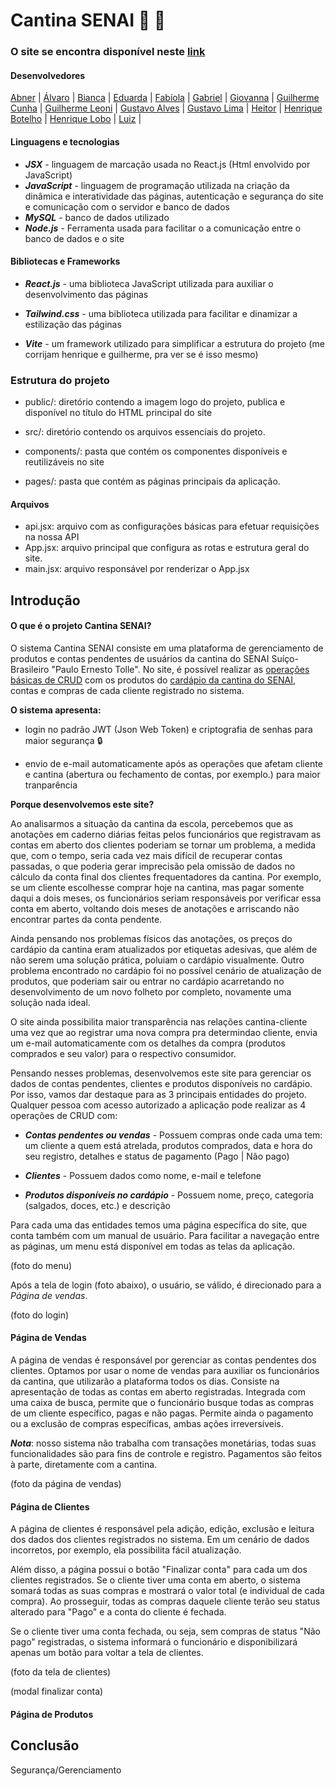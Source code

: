 # Cantina SENAI 🍔 🍟

### O site se encontra disponível neste [link](https://sistema.cantinasenai.com.br/)

#### Desenvolvedores


[Abner](https://github.com/ClaushSouza) | 
[Álvaro](https://github.com/alvarexx) | 
[Bianca](https://github.com/BiancaMarcondes) |
[Eduarda](https://github.com/dudaribas) |
[Fabíola](https://github.com/fabiola-girotti) | 
[Gabriel](https://github.com/Gctyx) | 
[Giovanna](https://github.com/GiPaiva) | 
[Guilherme Cunha](https://github.com/Guigite) |
[Guilherme Leoni](https://github.com/GuiLeoni) | 
[Gustavo Alves](https://github.com/Decompilationist) |
[Gustavo Lima](https://github.com/gustavol1) |
[Heitor](https://github.com/heitorsclaudino) |
[Henrique Botelho](https://github.com/Henrique-Botelho) | 
[Henrique Lobo](https://github.com/HLN-lobo) | 
[Luiz](https://github.com/LAugustoLeite) | 


#### Linguagens e tecnologias

- ***JSX*** - linguagem de marcação usada no React.js (Html envolvido por JavaScript)
- ***JavaScript*** - linguagem de programação utilizada na criação da dinâmica e interatividade das páginas, autenticação e segurança do site e comunicação com o servidor e banco de dados
- ***MySQL*** - banco de dados utilizado
- ***Node.js*** - Ferramenta usada para facilitar o a comunicação entre o banco de dados e o site


#### Bibliotecas e Frameworks

- ***React.js*** - uma biblioteca JavaScript utilizada para auxiliar o desenvolvimento das páginas

- ***Tailwind.css*** - uma biblioteca utilizada para facilitar e dinamizar a estilização das páginas

- ***Vite*** - um framework utilizado para simplificar a estrutura do projeto (me corrijam henrique e guilherme, pra ver se é isso mesmo)

### Estrutura do projeto 

- public/: diretório contendo a imagem logo do projeto, publica e disponível no título do HTML principal do site

- src/: diretório contendo os arquivos essenciais do projeto.

- components/: pasta que contém os componentes disponíveis e reutilizáveis no site

- pages/: pasta que contém as páginas principais da aplicação.

#### Arquivos

- api.jsx: arquivo com as configurações básicas para efetuar requisições na nossa API
- App.jsx: arquivo principal que configura as rotas e estrutura geral do site.
- main.jsx: arquivo responsável por renderizar o App.jsx

## Introdução


#### O que é o projeto Cantina SENAI?

O sistema Cantina SENAI consiste em uma plataforma de gerenciamento de produtos e contas pendentes de usuários da cantina do SENAI Suíço-Brasileiro "Paulo Ernesto Tolle". No site, é possível realizar as [operações básicas de CRUD](https://coodesh.com/blog/dicionario/o-que-e-crud/) com os produtos do [cardápio da cantina do SENAI](https://www.cantinasenai.com.br), contas e compras de cada cliente registrado no sistema.

**O sistema apresenta:**

- login no padrão JWT (Json Web Token) e criptografia de senhas para maior segurança :lock:

- envio de e-mail automaticamente após as operações que afetam cliente e cantina (abertura ou fechamento de contas, por exemplo.) para maior tranparência


**Porque desenvolvemos este site?**


Ao analisarmos a situação da cantina da escola, percebemos que as anotações em caderno diárias feitas pelos funcionários que registravam as contas em aberto dos clientes poderiam se tornar um problema, a medida que, com o tempo, seria cada vez mais difícil de recuperar contas passadas, o que poderia gerar imprecisão pela omissão de dados no cálculo da conta final dos clientes frequentadores da cantina. Por exemplo, se um cliente escolhesse comprar hoje na cantina, mas pagar somente daqui a dois meses, os funcionários seriam responsáveis por verificar essa conta em aberto, voltando dois meses de anotações e arriscando não encontrar partes da conta pendente. 

Ainda pensando nos problemas físicos das anotações, os preços do cardápio da cantina eram atualizados por etiquetas adesivas, que além de não serem uma solução prática, poluiam o cardápio visualmente. Outro problema encontrado no cardápio foi no possível cenário de atualização de produtos, que poderiam sair ou entrar no cardápio acarretando no desenvolvimento de um novo folheto por completo, novamente uma solução nada ideal.

O site ainda possibilita maior transparência nas relações cantina-cliente uma vez que ao registrar uma nova compra pra determindao cliente, envia um e-mail automaticamente com os detalhes da compra (produtos comprados e seu valor) para o respectivo consumidor.

Pensando nesses problemas, desenvolvemos este site para gerenciar os dados de contas pendentes, clientes e produtos disponíveis no cardápio. Por isso, vamos dar destaque para as 3 principais entidades do projeto. Qualquer pessoa com acesso autorizado a aplicação pode realizar as 4 operações de CRUD com: 

- ***Contas pendentes ou vendas*** - Possuem compras onde cada uma tem: um cliente a quem está atrelada,  produtos comprados, data e hora do seu registro, detalhes e status de pagamento (Pago | Não pago)

- ***Clientes*** - Possuem dados como nome, e-mail e telefone

- ***Produtos disponíveis no cardápio*** - Possuem nome, preço, categoria (salgados, doces, etc.) e descrição

Para cada uma das entidades temos uma página específica do site, que conta também com um manual de usuário. Para facilitar a navegação entre as páginas, um menu está disponível em todas as telas da aplicação.

(foto do menu)

Após a tela de login (foto abaixo), o usuário, se válido, é direcionado para a *Página de vendas*.

(foto do login)

#### Página de Vendas

A página de vendas é responsável por gerenciar as contas pendentes dos clientes. Optamos por usar o nome de vendas para auxiliar os funcionários da cantina, que utilizarão a plataforma todos os dias. 
Consiste na apresentação de todas as contas em aberto registradas. Integrada com uma caixa de busca, permite que o funcionário busque todas as compras de um cliente específico, pagas e não pagas.
Permite ainda o pagamento ou a exclusão de compras específicas, ambas ações irreversíveis. 

***Nota***: nosso sistema não trabalha com transações monetárias, todas suas funcionalidades são para fins de controle e registro. Pagamentos são feitos à parte, diretamente com a cantina.

(foto da página de vendas)

#### Página de Clientes

A página de clientes é responsável pela adição, edição, exclusão e leitura dos dados dos clientes registrados no sistema. Em um cenário de dados incorretos, por exemplo, ela possibilita fácil atualização.

Além disso, a página possui o botão "Finalizar conta" para cada um dos clientes registrados. Se o cliente tiver uma conta em aberto, o sistema somará todas as suas compras e mostrará o valor total (e individual de cada compra). Ao prosseguir, todas as compras daquele cliente terão seu status alterado para "Pago" e a conta do cliente é fechada.

Se o cliente tiver uma conta fechada, ou seja, sem compras de status "Não pago" registradas, o sistema informará o funcionário e disponibilizará apenas um botão para voltar a tela de clientes.

(foto da tela de clientes)

(modal finalizar conta)

#### Página de Produtos



## Conclusão

Segurança/Gerenciamento

